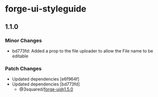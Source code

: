 # forge-ui-styleguide

## 1.1.0

### Minor Changes

- bd773fd: Added a prop to the file uploader to allow the File name to be editable

### Patch Changes

- Updated dependencies [e6f964f]
- Updated dependencies [bd773fd]
  - @3squared/forge-ui@1.5.0
